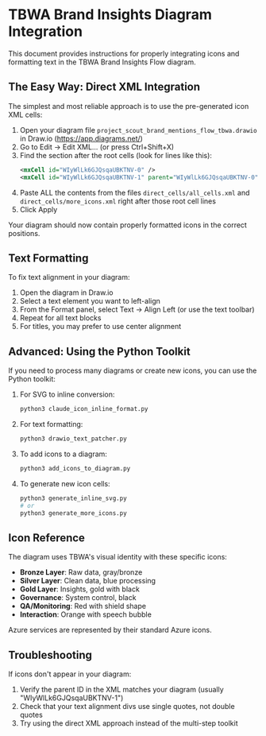 # TBWA Brand Insights Diagram Integration

This document provides instructions for properly integrating icons and formatting text in the TBWA Brand Insights Flow diagram.

## The Easy Way: Direct XML Integration

The simplest and most reliable approach is to use the pre-generated icon XML cells:

1. Open your diagram file `project_scout_brand_mentions_flow_tbwa.drawio` in Draw.io (https://app.diagrams.net/)
2. Go to Edit → Edit XML... (or press Ctrl+Shift+X)
3. Find the section after the root cells (look for lines like this):
   ```xml
   <mxCell id="WIyWlLk6GJQsqaUBKTNV-0" />
   <mxCell id="WIyWlLk6GJQsqaUBKTNV-1" parent="WIyWlLk6GJQsqaUBKTNV-0" />
   ```
4. Paste ALL the contents from the files `direct_cells/all_cells.xml` and `direct_cells/more_icons.xml` right after those root cell lines
5. Click Apply

Your diagram should now contain properly formatted icons in the correct positions.

## Text Formatting

To fix text alignment in your diagram:

1. Open the diagram in Draw.io
2. Select a text element you want to left-align
3. From the Format panel, select Text → Align Left (or use the text toolbar)
4. Repeat for all text blocks
5. For titles, you may prefer to use center alignment

## Advanced: Using the Python Toolkit

If you need to process many diagrams or create new icons, you can use the Python toolkit:

1. For SVG to inline conversion:
   ```bash
   python3 claude_icon_inline_format.py
   ```

2. For text formatting:
   ```bash
   python3 drawio_text_patcher.py
   ```

3. To add icons to a diagram:
   ```bash
   python3 add_icons_to_diagram.py
   ```

4. To generate new icon cells:
   ```bash
   python3 generate_inline_svg.py
   # or
   python3 generate_more_icons.py
   ```

## Icon Reference

The diagram uses TBWA's visual identity with these specific icons:

- **Bronze Layer**: Raw data, gray/bronze
- **Silver Layer**: Clean data, blue processing
- **Gold Layer**: Insights, gold with black
- **Governance**: System control, black
- **QA/Monitoring**: Red with shield shape
- **Interaction**: Orange with speech bubble

Azure services are represented by their standard Azure icons.

## Troubleshooting

If icons don't appear in your diagram:
1. Verify the parent ID in the XML matches your diagram (usually "WIyWlLk6GJQsqaUBKTNV-1")
2. Check that your text alignment divs use single quotes, not double quotes
3. Try using the direct XML approach instead of the multi-step toolkit